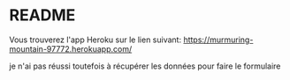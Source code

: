 # README

Vous trouverez l'app Heroku sur le lien suivant: https://murmuring-mountain-97772.herokuapp.com/

je n'ai pas réussi toutefois à récupérer les données pour faire le formulaire